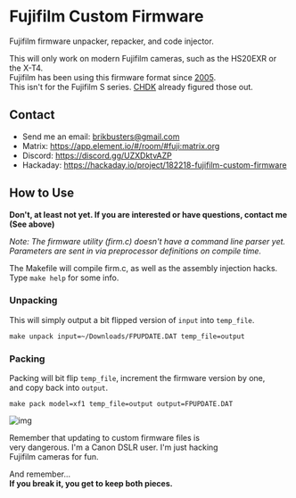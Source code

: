 # Fujifilm Custom Firmware
Fujifilm firmware unpacker, repacker, and code injector.  

This will only work on modern Fujifilm cameras, such as the HS20EXR or the X-T4.  
Fujifilm has been using this firmware format since [2005](https://fujifilm-x.com/en-us/support/download/procedure-finepix-z/).  
This isn't for the Fujifilm S series. [CHDK](https://chdk.setepontos.com/index.php?topic=6484.0) already figured those out.

## Contact
- Send me an email: brikbusters@gmail.com
- Matrix: https://app.element.io/#/room/#fuji:matrix.org
- Discord: https://discord.gg/UZXDktvAZP
- Hackaday: https://hackaday.io/project/182218-fujifilm-custom-firmware

## How to Use
**Don't, at least not yet. If you are interested or have questions, contact me (See above)**

*Note: The firmware utility (firm.c) doesn't have a command line parser yet.*  
*Parameters are sent in via preprocessor definitions on compile time.*  

The Makefile will compile firm.c, as well as the assembly injection hacks.  
Type `make help` for some info.  

### Unpacking
This will simply output a bit flipped version of `input` into `temp_file`.  
```
make unpack input=~/Downloads/FPUPDATE.DAT temp_file=output
```
### Packing
Packing will bit flip `temp_file`, increment the firmware version by one,  
and copy back into `output`.

```
make pack model=xf1 temp_file=output output=FPUPDATE.DAT
```

![img](https://danielc.dev/filedump/IMG_0010.JPG)

Remember that updating to custom firmware files is  
very dangerous. I'm a Canon DSLR user. I'm just hacking  
Fujifilm cameras for fun.  

And remember...   
**If you break it, you get to keep both pieces.**  

